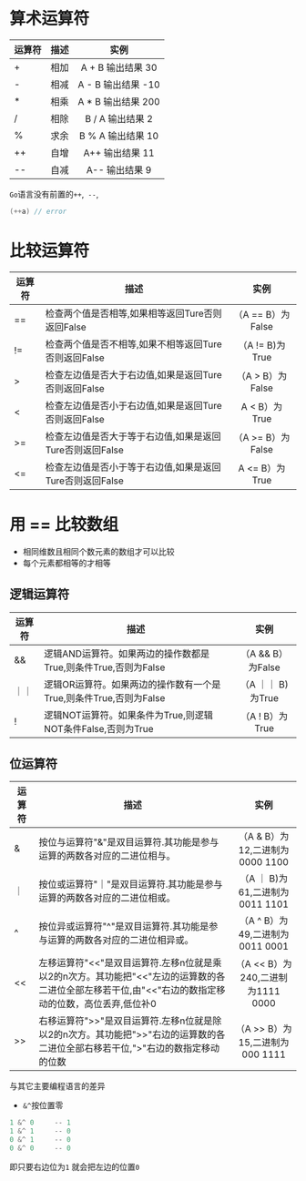 # 算术运算符

| 运算符 | 描述 |  实例 |
| --- | ---  | :---: |   
|  +  |  相加 |   A + B 输出结果 30 | 
| - | 相减 | A - B 输出结果 -10|
| * | 相乘 | A * B 输出结果 200 |
| / | 相除 | B / A 输出结果 2 |
| % | 求余 | B % A 输出结果 10 |
| ++ | 自增 |  A++ 输出结果 11 |
| -- | 自减 |  A-- 输出结果 9 |

`Go`语言没有前置的`++`,` --`, 
```go
(++a) // error
```

# 比较运算符

| 运算符 | 描述 |  实例 |
| --- | ---  | :---: |   
|  == | 检查两个值是否相等,如果相等返回Ture否则返回False | （A == B）为False | 
| != | 检查两个值是否不相等,如果不相等返回Ture否则返回False | （A != B)为True |
| > | 检查左边值是否大于右边值,如果是返回Ture否则返回False | （A > B）为False |
| < | 检查左边值是否小于右边值,如果是返回Ture否则返回False | A < B）为True |
| >= | 检查左边值是否大于等于右边值,如果是返回Ture否则返回False | （A >= B）为False |
| <= | 检查左边值是否小于等于右边值,如果是返回Ture否则返回False | A <= B）为True |

# 用 == 比较数组
- 相同维数且相同个数元素的数组才可以比较
- 每个元素都相等的才相等

## 逻辑运算符
| 运算符 | 描述 |  实例 |
| --- | ---  | :---: |   
|  && | 逻辑AND运算符。如果两边的操作数都是True,则条件True,否则为False | （A && B）为False | 
| ｜｜ | 逻辑OR运算符。如果两边的操作数有一个是True,则条件True,否则为False| （A ｜｜ B)为True |
| ! | 逻辑NOT运算符。如果条件为True,则逻辑NOT条件False,否则为True | （A ! B）为True | 

## 位运算符
| 运算符 | 描述 |  实例 |
| --- | ---  | :---: |   
|  & | 按位与运算符"&"是双目运算符.其功能是参与运算的两数各对应的二进位相与。 | （A & B）为12,二进制为0000 1100 | 
| ｜ | 按位或运算符"｜"是双目运算符.其功能是参与运算的两数各对应的二进位相或。| （A ｜ B)为61,二进制为0011 1101 |
| ^  | 按位异或运算符"^"是双目运算符.其功能是参与运算的两数各对应的二进位相异或。| （A ^ B）为49,二进制为0011 0001 |
| << | 左移运算符"<<"是双目运算符.左移n位就是乘以2的n次方。其功能把"<<"左边的运算数的各二进位全部左移若干位,由"<<"右边的数指定移动的位数，高位丢弃,低位补0 | （A << B）为240,二进制为1111 0000 |
| >> | 右移运算符">>"是双目运算符.左移n位就是除以2的n次方。其功能把">>"右边的运算数的各二进位全部右移若干位,">"右边的数指定移动的位数 | （A >> B）为15,二进制为000 1111 |

与其它主要编程语言的差异
- `&^`按位置零
```go
1 &^ 0     -- 1
1 &^ 1     -- 0
0 &^ 1     -- 0
0 &^ 0     -- 0    
```
即只要右边位为`1` 就会把左边的位置`0`